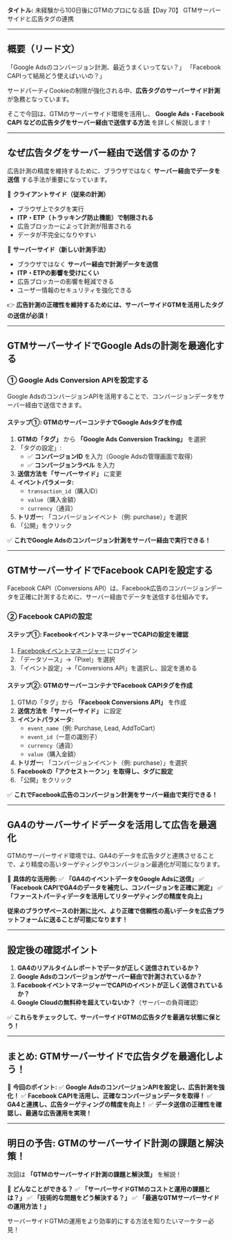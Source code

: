 **タイトル:**
未経験から100日後にGTMのプロになる話【Day 70】
GTMサーバーサイドと広告タグの連携

---

## **概要（リード文）**

「Google Adsのコンバージョン計測、最近うまくいってない？」
「Facebook CAPIって結局どう使えばいいの？」

サードパーティCookieの制限が強化される中、**広告タグのサーバーサイド計測** が急務となっています。

そこで今回は、GTMのサーバーサイド環境を活用し、 **Google Ads・Facebook CAPI などの広告タグをサーバー経由で送信する方法** を詳しく解説します！

---

## **なぜ広告タグをサーバー経由で送信するのか？**

広告計測の精度を維持するために、ブラウザではなく **サーバー経由でデータを送信** する手法が重要になっています。

🔹 **クライアントサイド（従来の計測）**
- ブラウザ上でタグを実行
- **ITP・ETP（トラッキング防止機能）で制限される**
- 広告ブロッカーによって計測が阻害される
- データが不完全になりやすい

🔹 **サーバーサイド（新しい計測手法）**
- ブラウザではなく **サーバー経由で計測データを送信**
- **ITP・ETPの影響を受けにくい**
- 広告ブロッカーの影響を軽減できる
- ユーザー情報のセキュリティを強化できる

👉 **広告計測の正確性を維持するためには、サーバーサイドGTMを活用したタグの送信が必須！**

---

## **GTMサーバーサイドでGoogle Adsの計測を最適化する**

### **① Google Ads Conversion APIを設定する**

Google AdsのコンバージョンAPIを活用することで、コンバージョンデータをサーバー経由で送信できます。

#### **ステップ①: GTMのサーバーコンテナでGoogle Adsタグを作成**
1. **GTMの「タグ」** から **「Google Ads Conversion Tracking」** を選択
2. 「タグの設定」:
   - ✅ **コンバージョンID** を入力（Google Adsの管理画面で取得）
   - ✅ **コンバージョンラベル** を入力
3. **送信方法を「サーバーサイド」** に変更
4. **イベントパラメータ:**
   - `transaction_id`（購入ID）
   - `value`（購入金額）
   - `currency`（通貨）
5. **トリガー:** 「コンバージョンイベント（例: purchase）」を選択
6. 「公開」をクリック

✅ **これでGoogle Adsのコンバージョン計測をサーバー経由で実行できる！**

---

## **GTMサーバーサイドでFacebook CAPIを設定する**

Facebook CAPI（Conversions API）は、Facebook広告のコンバージョンデータを正確に計測するために、サーバー経由でデータを送信する仕組みです。

### **② Facebook CAPIの設定**

#### **ステップ①: FacebookイベントマネージャーでCAPIの設定を確認**
1. [Facebookイベントマネージャー](https://business.facebook.com/events_manager) にログイン
2. 「データソース」→「Pixel」を選択
3. 「イベント設定」→「Conversions API」を選択し、設定を進める

#### **ステップ②: GTMのサーバーコンテナでFacebook CAPIタグを作成**
1. GTMの「タグ」から **「Facebook Conversions API」** を作成
2. **送信方法を「サーバーサイド」** に設定
3. **イベントパラメータ:**
   - `event_name`（例: Purchase, Lead, AddToCart）
   - `event_id`（一意の識別子）
   - `currency`（通貨）
   - `value`（購入金額）
4. **トリガー:** 「コンバージョンイベント（例: purchase）」を選択
5. **Facebookの「アクセストークン」を取得し、タグに設定**
6. 「公開」をクリック

✅ **これでFacebook広告のコンバージョン計測をサーバー経由で実行できる！**

---

## **GA4のサーバーサイドデータを活用して広告を最適化**

GTMのサーバーサイド環境では、GA4のデータを広告タグと連携させることで、より精度の高いターゲティングやコンバージョン最適化が可能になります。

📌 **具体的な活用例:**
✅ **「GA4のイベントデータをGoogle Adsに送信」**
✅ **「Facebook CAPIでGA4のデータを補完し、コンバージョンを正確に測定」**
✅ **「ファーストパーティデータを活用してリターゲティングの精度を向上」**

**従来のブラウザベースの計測に比べ、より正確で信頼性の高いデータを広告プラットフォームに送ることが可能になります！**

---

## **設定後の確認ポイント**

1. **GA4のリアルタイムレポートでデータが正しく送信されているか？**
2. **Google Adsのコンバージョンがサーバー経由で計測されているか？**
3. **FacebookイベントマネージャーでCAPIのイベントが正しく送信されているか？**
4. **Google Cloudの無料枠を超えていないか？**（サーバーの負荷確認）

✅ **これらをチェックして、サーバーサイドGTMの広告タグを最適な状態に保とう！**

---

## **まとめ: GTMサーバーサイドで広告タグを最適化しよう！**

📌 **今回のポイント:**
✅ **Google AdsのコンバージョンAPIを設定し、広告計測を強化！**
✅ **Facebook CAPIを活用し、正確なコンバージョンデータを取得！**
✅ **GA4と連携し、広告ターゲティングの精度を向上！**
✅ **データ送信の正確性を確認し、最適な広告運用を実現！**

---

## **明日の予告: GTMのサーバーサイド計測の課題と解決策！**

次回は **「GTMのサーバーサイド計測の課題と解決策」** を解説！

📌 **どんなことができる？**
✅ **「サーバーサイドGTMのコストと運用の課題とは？」**
✅ **「技術的な問題をどう解決する？」**
✅ **「最適なGTMサーバーサイドの運用方法！」**

サーバーサイドGTMの運用をより効率的にする方法を知りたいマーケター必見！
